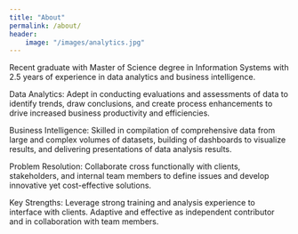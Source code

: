 ```yaml
---
title: "About"
permalink: /about/
header:
	image: "/images/analytics.jpg"
---
```



Recent graduate with Master of Science degree in Information Systems with 2.5 years of experience in data analytics and business intelligence.

Data Analytics: Adept in conducting evaluations and assessments of data to identify trends, draw conclusions, and create process enhancements to drive increased business productivity and efficiencies.

Business Intelligence: Skilled in compilation of comprehensive data from large and complex volumes of datasets, building of dashboards to visualize results, and delivering presentations of data analysis results.

Problem Resolution: Collaborate cross functionally with clients, stakeholders, and internal team members to define issues and develop innovative yet cost-effective solutions.

Key Strengths: Leverage strong training and analysis experience to interface with clients. Adaptive and effective as independent contributor and in collaboration with team members.